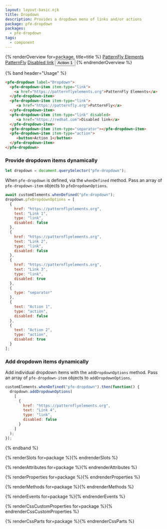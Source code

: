 ```yaml
---
layout: layout-basic.njk
title: Dropdown
description: Provides a dropdown menu of links and/or actions
package: pfe-dropdown
packages:
  - pfe-dropdown
tags:
  - component
---
```


{% renderOverview for=package, title=title %}
  <pfe-dropdown label="Dropdown">
    <pfe-dropdown-item item-type="link">
      <a href="https://patternflyelements.org">PatternFly Elements</a>
    </pfe-dropdown-item>
    <pfe-dropdown-item item-type="link">
       <a href="https://patternfly.org">PatternFly</a>
    </pfe-dropdown-item>
    <pfe-dropdown-item item-type="link" disabled>
       <a href="https://redhat.com">Disabled link</a>
    </pfe-dropdown-item>
    <pfe-dropdown-item item-type="separator"></pfe-dropdown-item>
    <pfe-dropdown-item item-type="action">
       <button>Action 1</button>
    </pfe-dropdown-item>
  </pfe-dropdown>
{% endrenderOverview %}

{% band header="Usage" %}
  ```html
  <pfe-dropdown label="Dropdown">
    <pfe-dropdown-item item-type="link">
      <a href="https://patternflyelements.org">PatternFly Elements</a>
    </pfe-dropdown-item>
    <pfe-dropdown-item item-type="link">
       <a href="https://patternfly.org">PatternFly</a>
    </pfe-dropdown-item>
    <pfe-dropdown-item item-type="link" disabled>
       <a href="https://redhat.com">Disabled link</a>
    </pfe-dropdown-item>
    <pfe-dropdown-item item-type="separator"></pfe-dropdown-item>
    <pfe-dropdown-item item-type="action">
       <button>Action 1</button>
    </pfe-dropdown-item>
  </pfe-dropdown>
  ```

  ### Provide dropdown items dynamically

  ```javascript
  let dropdown = document.querySelector("pfe-dropdown");
  ```

  When `pfe-dropdown` is defined, via the `whenDefined` method. Pass an array of `pfe-dropdown-item` objects to `pfeDropdownOptions`.

  ```javascript
  await customElements.whenDefined("pfe-dropdown");
  dropdown.pfeDropdownOptions = [
    {
      href: "https://patternflyelements.org",
      text: "Link 1",
      type: "link",
      disabled: false
    },
    {
      href: "https://patternflyelements.org",
      text: "Link 2",
      type: "link",
      disabled: false
    },
    {
      href: "https://patternflyelements.org",
      text: "Link 3",
      type: "link",
      disabled: true
    },
    {
      type: "separator"
    },
    {
      text: "Action 1",
      type: "action",
      disabled: false
    },
    {
      text: "Action 2",
      type: "action",
      disabled: true
    }
  ];
  ```

  ### Add dropdown items dynamically

  Add individual dropdown items with the `addDropdownOptions` method. Pass an array of `pfe-dropdown-item` objects to `addDropdownOptions`.

  ``` js
  customElements.whenDefined("pfe-dropdown").then(function() {
    dropdown.addDropdownOptions(
      [
        {
          href: "https://patternflyelements.org",
          text: "Link 4",
          type: "link",
          disabled: false
        }
      ]
    );
  });
  ```
{% endband %}

{% renderSlots for=package %}{% endrenderSlots %}

{% renderAttributes for=package %}{% endrenderAttributes %}

{% renderProperties for=package %}{% endrenderProperties %}

{% renderMethods for=package %}{% endrenderMethods %}

{% renderEvents for=package %}{% endrenderEvents %}

{% renderCssCustomProperties for=package %}{% endrenderCssCustomProperties %}

{% renderCssParts for=package %}{% endrenderCssParts %}
